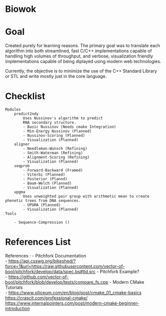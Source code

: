 # Biowok

# Goal
Created purely for learning reasons. The primary goal was to translate each algorithm into both streamlined, fast C/C++ implementations capable of handling high volumes of throughput, and verbose, visualization friendly implementations capable of being diplayed using
modern web technologies. 

Currently, the objective is to minimize the use of the C++ Standard Library or STL and write mostly just in the core language.

# Checklist
    Modules
        predict2ndy 
            Uses Nussinov's algorithm to predict
            RNA secondary structure.
            - Basic Nussinov (Needs cmake Integration)
            - Min-Energy Nussinov (Planned)
            - Nussinov-Scoring (Planned)
            - Visualization (Planned)
        aligner
            - Needleman-Wunsch (Refining)
            - Smith-Waterman (Refining)
            - Alignment-Scoring (Refining)
            - Visualization (Planned)
        seqprob
            - Forward-Backward (Framed)
            - Viterbi (Planned)
            - Posterior (Plannd)
            - Baum-Welch (Planned)
            - Visualization (Planned)
        upgma
            Uses unweighted pair group with arithmetic mean to create phenetic trees from DNA sequences. 
            - UPGMA (Planned)
            - Visualization (Planned)
    Tools

        - Sequence-Compression ()


# References List
References :
    - Pitchfork Documentation  
        -   https://api.csswg.org/bikeshed/?force=1&url=https://raw.githubusercontent.com/vector-of-bool/pitchfork/develop/data/spec.bs#tld.src
    - Pitchfork Example?       
        -   https://github.com/vector-of-bool/pitchfork/blob/develop/tests/compare_fs.cpp
    - Modern CMake Tutorials   
        -   https://www.siliceum.com/en/blog/post/cmake_01_cmake-basics         
                                 https://crascit.com/professional-cmake/
                                 https://www.internalpointers.com/post/modern-cmake-beginner-introduction
